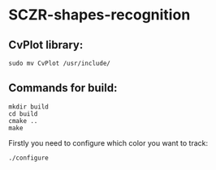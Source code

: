 # SCZR-shapes-recognition

## CvPlot library:
```
sudo mv CvPlot /usr/include/
```

## Commands for build:
```
mkdir build
cd build
cmake ..
make
```
Firstly you need to configure which color you want to track:
```
./configure
```

